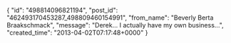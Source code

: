  {
   "id": "498814096821194",
   "post_id": "462493170453287_498809460154991",
   "from_name": "Beverly Berta Braakschmack",
   "message": "Derek... I actually have my own business...",
   "created_time": "2013-04-02T07:17:48+0000"
 }
